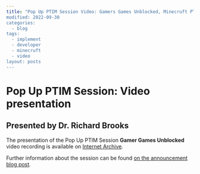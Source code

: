 ```yaml
---
title: "Pop Up PTIM Session Video: Gamers Games Unblocked, Minecruft PT
modified: 2022-09-30
categories:
  - blog
tags:
  - implement
  - developer
  - minecruft
  - video
layout: posts
---
```


# Pop Up PTIM Session: Video presentation

## Presented by Dr. Richard Brooks

The presentation of the Pop Up PTIM Session **Gamer Games Unblocked** video
recording is available on [Internet
Archive](https://archive.org/details/popup-ptim-gamer-games).

Further information about the session can be found [on the announcement blog
post](/blog/popup-ptim-minecruft-announcement/).
